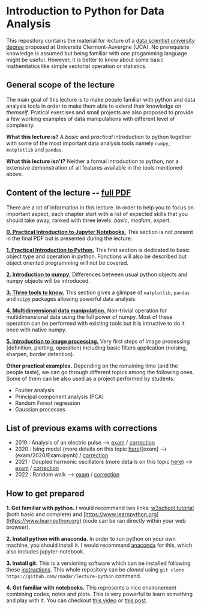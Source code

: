 # Introduction to Python for Data Analysis

This repository contains the material for lecture of a [data scientist university degree](https://www.uca.fr/formation/nos-formations/catalogue-des-formations/du-data-scientist-23438.kjsp) proposed at Université Clermont-Auvergne (UCA). No prerequisite knowledge is assumed but being familiar with one progamming language might be useful. However, it is better to know about some basic mathemtatics like simple vectorial operation or statistics.


## General scope of the lecture

The main goal of this lecture is to make people familiar with python and data analysis tools in order to make them able to extend their knowledge on *themself*. Pratical exercises and small projects are also proposed to provide a few working examples of data manipulations with different level of complexity.

**What this lecture is?** A *basic* and *practical* introduction to python together with some of the most important data analysis tools namely `numpy`, `matplotlib` and `pandas`.

**What this lecture isn't?** Neither a formal introduction to python, nor a extensive demonstration of all features available in the tools mentioned above.


## Content of the lecture -- [full PDF](https://github.com/rmadar/lecture-python/raw/master/documentation/PythonIntroductionDU.pdf)

There are a lot of information in this lecture. In order to help you to focus on important aspect, each chapter start with a list of expected skills that you should take away, ranked with three levels: *basic*, *medium*, *expert*.

**[0. Practical Introduction to Jupyter Notebooks.](https://nbviewer.jupyter.org/github/rmadar/lecture-python/blob/master/lectures/0-IntroductionNotebook.ipynb)** This section is not present in the final PDF but is presented during the lecture.

**[1. Practical Introduction to Python.](https://nbviewer.jupyter.org/github/rmadar/lecture-python/blob/master/lectures/1-PythonIntroduction.ipynb)** This first section is dedicated to basic object type and operation in python. Fonctions will also be described but object oriented programming will not be covered.

**[2. Introduction to numpy.](https://nbviewer.jupyter.org/github/rmadar/lecture-python/blob/master/lectures/2-NumpyIntroduction.ipynb)** Differences between usual python objects and numpy objects will be introduced.

**[3. Three tools to know.](https://nbviewer.jupyter.org/github/rmadar/lecture-python/blob/master/lectures/3-ToolsToKnow.ipynb)** This section gives a glimpse of `matplotlib`, `pandas` and `scipy` packages allowing powerful data analysis.

**[4. Multidimensional data manipulation.](https://nbviewer.jupyter.org/github/rmadar/lecture-python/blob/master/lectures/4-HighDimensionalData.ipynb)** Non-trivial operation for multidimensional data using the full power of numpy. Most of these operation can be performed with existing tools but it is intructive to do it once with native numpy.

**[5. Introduction to image processing.](https://nbviewer.jupyter.org/github/rmadar/lecture-python/blob/master/lectures/5-ImageProcessing.ipynb)** Very first steps of image processing (definition, plotting, operation) including basic filters application (noising, sharpen, border detection).


**Other practical examples.** Depending on the remaining time (and the people taste), we can go through different topics among the following ones. Some of them can be also used as a project performed by students.
   + Fourier analysis
   + Principal component analysis (PCA)
   + Random Forest regression
   + Gaussian processes


## List of previous exams with corrections

 + 2019 : Analysis of an electric pulse --> [exam](exam/2019/Examen.ipynb) / [correction](exam/2019/Examen-corrections.ipynb)
 + 2020 : Ising model (more details on this topic [here](https://github.com/rmadar/isingmodel2d))[exam] --> (exam/2020/Exam.ipynb) / [correction](exam/2020/ExamCorrection.ipynb)
 + 2021 : Coupled harmonic oscillators (more details on this topic [here](https://github.com/rmadar/vibrating-string)) --> [exam](exam/2021/exam.ipynb) / [correction](exam/2021/examCorrection.ipynb)
 + 2022 : Random walk --> [exam](exam/2022/exam.ipynb) / [correction](exam/2022/examCorrection.ipynb)
 

## How to get prepared

**1. Get familiar with python.** I would recommand two links: [w3school tutorial](https://www.w3schools.com/python/) (both basic and complete) and [https://www.learnpython.org](https://www.learnpython.org) (code can be ran directly within your web browser).

**2. Install python with anaconda.** In order to run python on your own machine, you should install it. I would recommand [anaconda](https://www.anaconda.com/) for this, which also includes jupyter-notebook.

**3. Install git.** This is a versioning software which can be installed following these [instructions](https://git-scm.com/book/en/v2/Getting-Started-Installing-Git). This whole repository can be *cloned* using `git clone https://github.com/rmadar/lecture-python` command.

**4. Get familiar with notebooks.** This represents a nice environement combining codes, notes and plots. This is very powerful to learn something and play with it. You can checkout [this video](https://www.youtube.com/watch?v=CwFq3YDU6_Y) or [this post](https://realpython.com/jupyter-notebook-introduction/).
